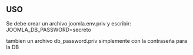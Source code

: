 ## USO
Se debe crear un archivo joomla.env.priv
y escribir:
JOOMLA_DB_PASSWORD=secreto

tambien un archivo db_password.priv simplemente con la contraseña para la DB

